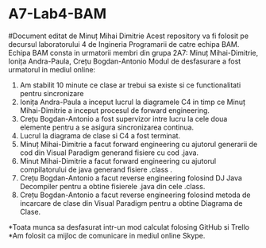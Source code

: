 # A7-Lab4-BAM
#Document editat de Minuț Mihai Dimitrie
Acest repository va fi folosit pe decursul laboratorului 4 de Ingineria Programarii de catre echipa BAM.
Echipa BAM consta in urmatorii membri din grupa 2A7: Minuț Mihai-Dimitrie, Ionița Andra-Paula, Crețu Bogdan-Antonio
Modul de desfasurare a fost urmatorul in mediul online:

1. Am stabilit 10 minute ce clase ar trebui sa existe si ce functionalitati pentru sincronizare
2. Ionița Andra-Paula a inceput lucrul la diagramele C4 in timp ce Minuț Mihai-Dimitrie a inceput procesul de forward engineering.
3. Crețu Bogdan-Antonio a fost supervizor intre lucru la cele doua elemente pentru a se asigura sincronizarea continua.
4. Lucrul la diagrama de clase si C4 a fost terminat.
5. Minuț Mihai-Dimitrie a facut forward engineering cu ajutorul generarii de cod din Visual Paradigm generand fisiere cu cod .java.
6. Minut Mihai-Dimitrie a facut forward engineering cu ajutorul compilatorului de java generand fisiere .class .
7. Crețu Bogdan-Antonio a facut reverse engineering folosind DJ Java Decompiler pentru a obtine fisierele .java din cele .class.
8. Crețu Bogdan-Antonio a facut reverse engineering folosind metoda de incarcare de clase din Visual Paradigm pentru a obtine Diagrama de Clase.

*Toata munca sa desfasurat intr-un mod calculat folosing GitHub si Trello
*Am folosit ca mijloc de comunicare in mediul online Skype.